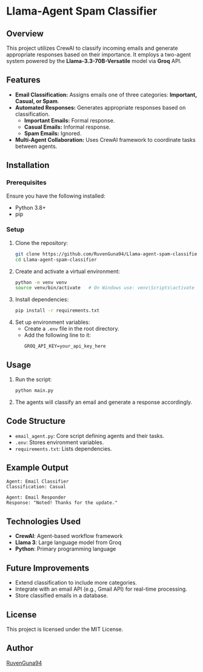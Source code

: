 # Llama-Agent Spam Classifier

## Overview
This project utilizes CrewAI to classify incoming emails and generate appropriate responses based on their importance. It employs a two-agent system powered by the **Llama-3.3-70B-Versatile** model via **Groq** API.

## Features
- **Email Classification:** Assigns emails one of three categories: **Important, Casual, or Spam**.
- **Automated Responses:** Generates appropriate responses based on classification.
  - **Important Emails:** Formal response.
  - **Casual Emails:** Informal response.
  - **Spam Emails:** Ignored.
- **Multi-Agent Collaboration:** Uses CrewAI framework to coordinate tasks between agents.

## Installation
### Prerequisites
Ensure you have the following installed:
- Python 3.8+
- pip

### Setup
1. Clone the repository:
   ```bash
   git clone https://github.com/RuvenGuna94/Llama-agent-spam-classifier.git
   cd Llama-agent-spam-classifier
   ```
2. Create and activate a virtual environment:
   ```bash
   python -m venv venv
   source venv/bin/activate   # On Windows use: venv\Scripts\activate
   ```
3. Install dependencies:
   ```bash
   pip install -r requirements.txt
   ```
4. Set up environment variables:
   - Create a `.env` file in the root directory.
   - Add the following line to it:
     ```plaintext
     GROQ_API_KEY=your_api_key_here
     ```

## Usage
1. Run the script:
   ```bash
   python main.py
   ```
2. The agents will classify an email and generate a response accordingly.

## Code Structure
- `email_agent.py`: Core script defining agents and their tasks.
- `.env`: Stores environment variables.
- `requirements.txt`: Lists dependencies.

## Example Output
```
Agent: Email Classifier
Classification: Casual

Agent: Email Responder
Response: "Noted! Thanks for the update."
```

## Technologies Used
- **CrewAI**: Agent-based workflow framework
- **Llama 3**: Large language model from Groq
- **Python**: Primary programming language

## Future Improvements
- Extend classification to include more categories.
- Integrate with an email API (e.g., Gmail API) for real-time processing.
- Store classified emails in a database.

## License
This project is licensed under the MIT License.

## Author
[RuvenGuna94](https://github.com/RuvenGuna94)
